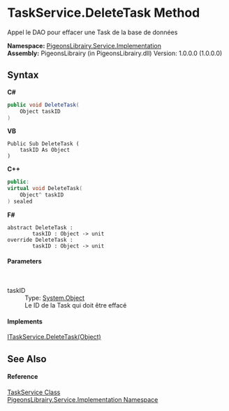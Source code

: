 # TaskService.DeleteTask Method 
 

Appel le DAO pour effacer une Task de la base de données

**Namespace:**&nbsp;<a href="61ea8cdd-bbb0-4640-7fbb-d4c259f85123">PigeonsLibrairy.Service.Implementation</a><br />**Assembly:**&nbsp;PigeonsLibrairy (in PigeonsLibrairy.dll) Version: 1.0.0.0 (1.0.0.0)

## Syntax

**C#**<br />
``` C#
public void DeleteTask(
	Object taskID
)
```

**VB**<br />
``` VB
Public Sub DeleteTask ( 
	taskID As Object
)
```

**C++**<br />
``` C++
public:
virtual void DeleteTask(
	Object^ taskID
) sealed
```

**F#**<br />
``` F#
abstract DeleteTask : 
        taskID : Object -> unit 
override DeleteTask : 
        taskID : Object -> unit 
```


#### Parameters
&nbsp;<dl><dt>taskID</dt><dd>Type: <a href="http://msdn2.microsoft.com/en-us/library/e5kfa45b" target="_blank">System.Object</a><br />Le ID de la Task qui doit être effacé</dd></dl>

#### Implements
<a href="805ac2d4-b075-3b8f-3d72-2f0dad001500">ITaskService.DeleteTask(Object)</a><br />

## See Also


#### Reference
<a href="3a241cd4-5c5d-f79b-8b04-0e556676a3c9">TaskService Class</a><br /><a href="61ea8cdd-bbb0-4640-7fbb-d4c259f85123">PigeonsLibrairy.Service.Implementation Namespace</a><br />